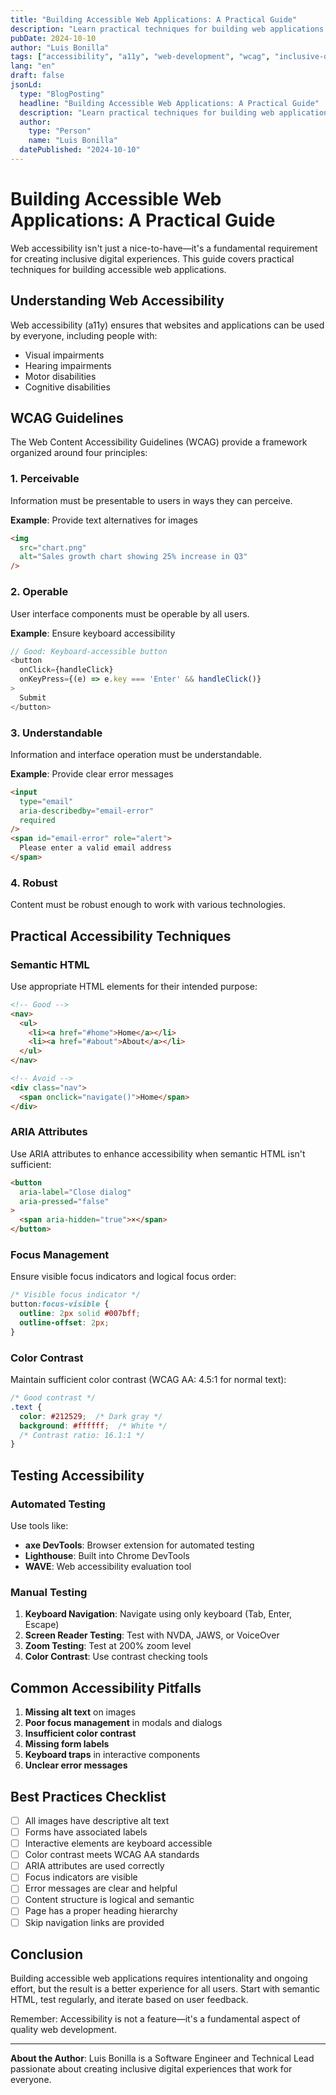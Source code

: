 ```yaml
---
title: "Building Accessible Web Applications: A Practical Guide"
description: "Learn practical techniques for building web applications that are accessible to all users, including those with disabilities."
pubDate: 2024-10-10
author: "Luis Bonilla"
tags: ["accessibility", "a11y", "web-development", "wcag", "inclusive-design"]
lang: "en"
draft: false
jsonLd:
  type: "BlogPosting"
  headline: "Building Accessible Web Applications: A Practical Guide"
  description: "Learn practical techniques for building web applications that are accessible to all users, including those with disabilities."
  author:
    type: "Person"
    name: "Luis Bonilla"
  datePublished: "2024-10-10"
---
```


# Building Accessible Web Applications: A Practical Guide

Web accessibility isn't just a nice-to-have—it's a fundamental requirement for creating inclusive digital experiences. This guide covers practical techniques for building accessible web applications.

## Understanding Web Accessibility

Web accessibility (a11y) ensures that websites and applications can be used by everyone, including people with:

- Visual impairments
- Hearing impairments
- Motor disabilities
- Cognitive disabilities

## WCAG Guidelines

The Web Content Accessibility Guidelines (WCAG) provide a framework organized around four principles:

### 1. Perceivable

Information must be presentable to users in ways they can perceive.

**Example**: Provide text alternatives for images

```html
<img 
  src="chart.png" 
  alt="Sales growth chart showing 25% increase in Q3"
/>
```

### 2. Operable

User interface components must be operable by all users.

**Example**: Ensure keyboard accessibility

```javascript
// Good: Keyboard-accessible button
<button 
  onClick={handleClick}
  onKeyPress={(e) => e.key === 'Enter' && handleClick()}
>
  Submit
</button>
```

### 3. Understandable

Information and interface operation must be understandable.

**Example**: Provide clear error messages

```html
<input 
  type="email" 
  aria-describedby="email-error"
  required
/>
<span id="email-error" role="alert">
  Please enter a valid email address
</span>
```

### 4. Robust

Content must be robust enough to work with various technologies.

## Practical Accessibility Techniques

### Semantic HTML

Use appropriate HTML elements for their intended purpose:

```html
<!-- Good -->
<nav>
  <ul>
    <li><a href="#home">Home</a></li>
    <li><a href="#about">About</a></li>
  </ul>
</nav>

<!-- Avoid -->
<div class="nav">
  <span onclick="navigate()">Home</span>
</div>
```

### ARIA Attributes

Use ARIA attributes to enhance accessibility when semantic HTML isn't sufficient:

```html
<button 
  aria-label="Close dialog"
  aria-pressed="false"
>
  <span aria-hidden="true">×</span>
</button>
```

### Focus Management

Ensure visible focus indicators and logical focus order:

```css
/* Visible focus indicator */
button:focus-visible {
  outline: 2px solid #007bff;
  outline-offset: 2px;
}
```

### Color Contrast

Maintain sufficient color contrast (WCAG AA: 4.5:1 for normal text):

```css
/* Good contrast */
.text {
  color: #212529;  /* Dark gray */
  background: #ffffff;  /* White */
  /* Contrast ratio: 16.1:1 */
}
```

## Testing Accessibility

### Automated Testing

Use tools like:
- **axe DevTools**: Browser extension for automated testing
- **Lighthouse**: Built into Chrome DevTools
- **WAVE**: Web accessibility evaluation tool

### Manual Testing

1. **Keyboard Navigation**: Navigate using only keyboard (Tab, Enter, Escape)
2. **Screen Reader Testing**: Test with NVDA, JAWS, or VoiceOver
3. **Zoom Testing**: Test at 200% zoom level
4. **Color Contrast**: Use contrast checking tools

## Common Accessibility Pitfalls

1. **Missing alt text** on images
2. **Poor focus management** in modals and dialogs
3. **Insufficient color contrast**
4. **Missing form labels**
5. **Keyboard traps** in interactive components
6. **Unclear error messages**

## Best Practices Checklist

- [ ] All images have descriptive alt text
- [ ] Forms have associated labels
- [ ] Interactive elements are keyboard accessible
- [ ] Color contrast meets WCAG AA standards
- [ ] ARIA attributes are used correctly
- [ ] Focus indicators are visible
- [ ] Error messages are clear and helpful
- [ ] Content structure is logical and semantic
- [ ] Page has a proper heading hierarchy
- [ ] Skip navigation links are provided

## Conclusion

Building accessible web applications requires intentionality and ongoing effort, but the result is a better experience for all users. Start with semantic HTML, test regularly, and iterate based on user feedback.

Remember: Accessibility is not a feature—it's a fundamental aspect of quality web development.

---

**About the Author**: Luis Bonilla is a Software Engineer and Technical Lead passionate about creating inclusive digital experiences that work for everyone.
